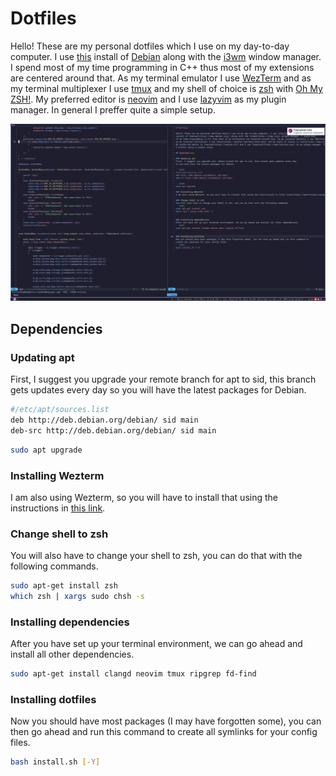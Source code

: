 # Dotfiles

Hello! These are my personal dotfiles which I use on my day-to-day computer. I use [this](https://cdimage.debian.org/cdimage/daily-builds/daily/arch-latest/amd64/iso-cd/)
install of [Debian](https://www.debian.org/) along with the [i3wm](https://i3wm.org/) window manager. I spend most
of my time programming in C++ thus most of my extensions are centered around that. As my terminal emulator I use [WezTerm](https://wezfurlong.org/wezterm/) and 
as my terminal multiplexer I use [tmux](https://github.com/tmux/tmux/wiki) and my shell of choice is [zsh](https://www.zsh.org/) with [Oh My ZSH!](https://ohmyz.sh/). 
My preferred editor is [neovim](https://neovim.io/) and I use [lazyvim](https://www.lazyvim.org/) as my plugin manager. In general
I preffer quite a simple setup.

![Config pic](docs/configPic.png)

## Dependencies

### Updating apt
First, I suggest you upgrade your remote branch for apt to sid, this branch gets updates every day 
so you will have the latest packages for Debian.

```bash
#/etc/apt/sources.list
deb http://deb.debian.org/debian/ sid main
deb-src http://deb.debian.org/debian/ sid main
```
```bash
sudo apt upgrade
```
### Installing Wezterm
I am also using Wezterm, so you will have to install that using the instructions in [this link](https://wezfurlong.org/wezterm/install/linux.html#__tabbed_1_3).

### Change shell to zsh
You will also have to change your shell to zsh, you can do that with the following commands.
```bash
sudo apt-get install zsh
which zsh | xargs sudo chsh -s
```

### Installing dependencies
After you have set up your terminal environment, we can go ahead and install all other dependencies.
```bash
sudo apt-get install clangd neovim tmux ripgrep fd-find 
```

### Installing dotfiles
Now you should have most packages (I may have forgotten some), you can then go ahead and run this command to
create all symlinks for your config files.
```bash
bash install.sh [-Y]
```
